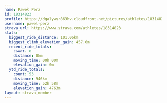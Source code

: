 ```yaml
---
name: Paweł Perz
id: 18314823
profile: https://dgalywyr863hv.cloudfront.net/pictures/athletes/18314823/5244308/1/large.jpg
username: pawel-perz
strava_url: https://www.strava.com/athletes/18314823
stats:
  biggest_ride_distance: 101.06km
  biggest_climb_elevation_gain: 457.6m
  recent_ride_totals:
    count: 0
    distance: 0km
    moving_time: 00h 00m
    elevation_gain: 0m
  ytd_ride_totals:
    count: 53
    distance: 946km
    moving_time: 52h 58m
    elevation_gain: 4763m
layout: strava_member
--- 
```

